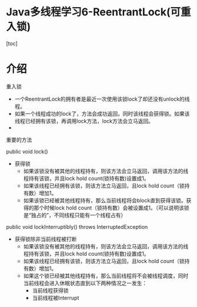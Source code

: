 # Java多线程学习6-ReentrantLock(可重入锁)
[toc]
# 介绍
重入锁
	
 * 一个ReentrantLock的拥有者是最近一次使用该锁lock了却还没有unlock的线程。
 * 如果一个线程成功的lock了，方法会成功返回，同时该线程会获得锁。如果该线程已经拥有该锁，再调用lock方法，lock方法会立马返回。
 * 
 
重要的方法

public void lock()

* 获得锁
	* 如果该锁没有被其他的线程持有，则该方法会立马返回，调用该方法的线程持有该锁，并且lock hold count(锁持有数)设置成1。
	* 如果该线程已经拥有该锁，则该方法立马返回，且lock hold count（锁持有数）增加1。
	* 如果该锁已经被其他线程持有，那么当前线程将会block直到获得该锁。获得的那个时候lock hold count（锁持有数）会被设置成1。（可以说明该锁是“独占的”，不同线程只能有一个线程占有）

public void lockInterruptibly() throws InterruptedException

* 获得锁除非当前线程被打断
	* 如果该锁没有被其他的线程持有，则该方法会立马返回，调用该方法的线程持有该锁，并且lock hold count(锁持有数)设置成1。 
	* 如果该线程已经拥有该锁，则该方法立马返回，且lock hold count（锁持有数）增加1。
	* 如果这个锁已经被其他线程持有，那么当前线程将不会被线程调度，同时当前线程会进入休眠状态直到以下两种情况之一发生：
		* 当前线程获得锁
		* 当前线程被Interrupt	
		
		
	
	
		
